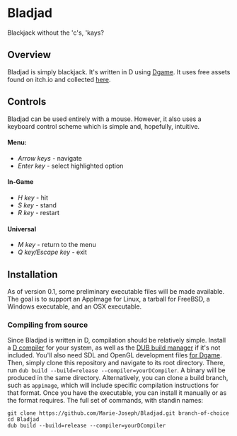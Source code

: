 # Bladjad
Blackjack without the 'c's, 'kays?

## Overview
Bladjad is simply blackjack. It's written in D using [Dgame](http://dgame-dev.de).
It uses free assets found on itch.io and collected [here](https://itch.io/c/1043053/blackjack-assets).

## Controls
Bladjad can be used entirely with a mouse. However, it also uses a
keyboard control scheme which is simple and, hopefully, intuitive.
#### Menu:
* _Arrow keys_ - navigate
* _Enter key_ - select highlighted option
#### In-Game
* _H key_ - hit
* _S key_ - stand
* _R key_ - restart
#### Universal
* _M key_ - return to the menu
* _Q key/Escape key_ - exit

## Installation
As of version 0.1, some preliminary executable files will be made available.
The goal is to support an AppImage for Linux, a tarball for FreeBSD, a Windows
executable, and an OSX executable.

### Compiling from source
Since Bladjad is written in D, compilation should be relatively simple. Install a
[D compiler](https://dlang.org/download.html) for your system, as well as the [DUB build manager](https://code.dlang.org/packages/dub) if it's not included.
You'll also need SDL and OpenGL development files [for Dgame](http://dgame-dev.de/index.php?controller=learn&mode=tutorial&version=0.6&tutorial=install).
Then, simply clone this repository and navigate to its root directory. There,
run `dub build --build=release --compiler=yourDCompiler`. A binary will be produced
in the same directory. Alternatively, you can clone a build branch, such as `appimage`,
which will include specific compilation instructions for that format. Once you have the
executable, you can install it manually or as the format requires. The full set of
commands, with standin names:
```
git clone https://github.com/Marie-Joseph/Bladjad.git branch-of-choice
cd Bladjad
dub build --build=release --compiler=yourDCompiler
```
